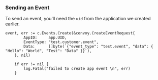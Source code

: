 ### Sending an Event

To send an event, you'll need the `uid` from the application we created earlier.

```go[example]
event, err := c.Events.Create(&convoy.CreateEventRequest{
		AppID:     app.UID,
		EventType: "test.customer.event",
		Data:      []byte(`{"event_type": "test.event", "data": { "Hello": "World", "Test": "Data" }}`),
	}, nil)

	if err != nil {
		log.Fatal("failed to create app event \n", err)
	}
```
